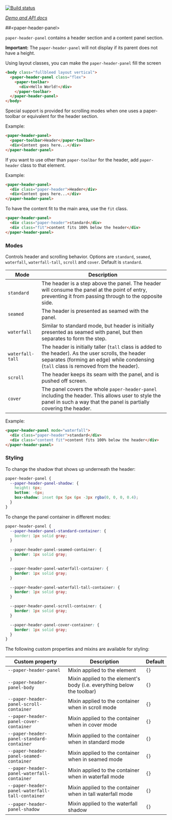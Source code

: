 <!---

This README is automatically generated from the comments in these files:
paper-header-panel.html

Edit those files, and our readme bot will duplicate them over here!
Edit this file, and the bot will squash your changes :)

The bot does some handling of markdown. Please file a bug if it does the wrong
thing! https://github.com/PolymerLabs/tedium/issues

-->

[![Build status](https://travis-ci.org/PolymerElements/paper-header-panel.svg?branch=master)](https://travis-ci.org/PolymerElements/paper-header-panel)

_[Demo and API docs](https://elements.polymer-project.org/elements/paper-header-panel)_

##&lt;paper-header-panel&gt;

`paper-header-panel` contains a header section and a content panel section.

**Important:** The `paper-header-panel` will not display if its parent does not have a height.

Using layout classes, you can make the `paper-header-panel` fill the screen

```html
<body class="fullbleed layout vertical">
  <paper-header-panel class="flex">
    <paper-toolbar>
      <div>Hello World!</div>
    </paper-toolbar>
  </paper-header-panel>
</body>
```

Special support is provided for scrolling modes when one uses a paper-toolbar or equivalent for the header section.

Example:

```html
<paper-header-panel>
  <paper-toolbar>Header</paper-toolbar>
  <div>Content goes here...</div>
</paper-header-panel>
```

If you want to use other than `paper-toolbar` for the header, add `paper-header` class to that element.

Example:

```html
<paper-header-panel>
  <div class="paper-header">Header</div>
  <div>Content goes here...</div>
</paper-header-panel>
```

To have the content fit to the main area, use the `fit` class.

```html
<paper-header-panel>
  <div class="paper-header">standard</div>
  <div class="fit">content fits 100% below the header</div>
</paper-header-panel>
```

### Modes

Controls header and scrolling behavior. Options are `standard`, `seamed`, `waterfall`, `waterfall-tall`, `scroll` and `cover`. Default is `standard`.

| Mode | Description |
| --- | --- |
| `standard` | The header is a step above the panel. The header will consume the panel at the point of entry, preventing it from passing through to the opposite side. |
| `seamed` | The header is presented as seamed with the panel. |
| `waterfall` | Similar to standard mode, but header is initially presented as seamed with panel, but then separates to form the step. |
| `waterfall-tall` | The header is initially taller (`tall` class is added to the header). As the user scrolls, the header separates (forming an edge) while condensing (`tall` class is removed from the header). |
| `scroll` | The header keeps its seam with the panel, and is pushed off screen. |
| `cover` | The panel covers the whole `paper-header-panel` including the header. This allows user to style the panel in such a way that the panel is partially covering the header. |

Example:

```html
<paper-header-panel mode="waterfall">
  <div class="paper-header">standard</div>
  <div class="content fit">content fits 100% below the header</div>
</paper-header-panel>
```

### Styling

To change the shadow that shows up underneath the header:

```css
paper-header-panel {
  --paper-header-panel-shadow: {
    height: 6px;
    bottom: -6px;
    box-shadow: inset 0px 5px 6px -3px rgba(0, 0, 0, 0.4);
  }
}
```

To change the panel container in different modes:

```css
paper-header-panel {
  --paper-header-panel-standard-container: {
    border: 1px solid gray;
  }

  --paper-header-panel-seamed-container: {
    border: 1px solid gray;
  }

  --paper-header-panel-waterfall-container: {
    border: 1px solid gray;
  }

  --paper-header-panel-waterfall-tall-container: {
    border: 1px solid gray;
  }

  --paper-header-panel-scroll-container: {
    border: 1px solid gray;
  }

  --paper-header-panel-cover-container: {
    border: 1px solid gray;
  }
}
```

The following custom properties and mixins are available for styling:

| Custom property | Description | Default |
| --- | --- | --- |
| `--paper-header-panel` | Mixin applied to the element | `{}` |
| `--paper-header-panel-body` | Mixin applied to the element's body (i.e. everything below the toolbar) | `{}` |
| `--paper-header-panel-scroll-container` | Mixin applied to the container when in scroll mode | `{}` |
| `--paper-header-panel-cover-container` | Mixin applied to the container when in cover mode | `{}` |
| `--paper-header-panel-standard-container` | Mixin applied to the container when in standard mode | `{}` |
| `--paper-header-panel-seamed-container` | Mixin applied to the container when in seamed mode | `{}` |
| `--paper-header-panel-waterfall-container` | Mixin applied to the container when in waterfall mode | `{}` |
| `--paper-header-panel-waterfall-tall-container` | Mixin applied to the container when in tall waterfall mode | `{}` |
| `--paper-header-panel-shadow` | Mixin applied to the waterfall shadow | `{}` |
